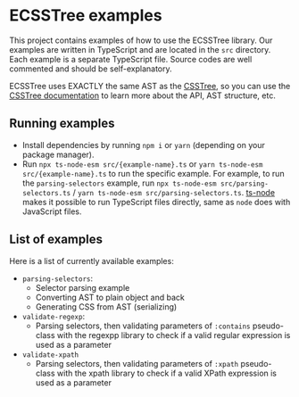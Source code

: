 # ECSSTree examples

This project contains examples of how to use the ECSSTree library.
Our examples are written in TypeScript and are located in the `src` directory.
Each example is a separate TypeScript file. Source codes are well commented and should be self-explanatory.

ECSSTree uses EXACTLY the same AST as the [CSSTree](https://github.com/csstree/csstree),
so you can use the [CSSTree documentation](https://github.com/csstree/csstree/tree/master/docs)
to learn more about the API, AST structure, etc.

## Running examples

- Install dependencies by running `npm i` or `yarn` (depending on your package manager).
- Run `npx ts-node-esm src/{example-name}.ts` or `yarn ts-node-esm src/{example-name}.ts` to run the specific example.
  For example, to run the `parsing-selectors` example,
  run `npx ts-node-esm src/parsing-selectors.ts` / `yarn ts-node-esm src/parsing-selectors.ts`.
  [ts-node](https://typestrong.org/ts-node/) makes it possible to run TypeScript files directly,
  same as `node` does with JavaScript files.

## List of examples

Here is a list of currently available examples:

- `parsing-selectors`:
    - Selector parsing example
    - Converting AST to plain object and back
    - Generating CSS from AST (serializing)
- `validate-regexp`:
    - Parsing selectors, then validating parameters of `:contains` pseudo-class with the regexpp library to check
      if a valid regular expression is used as a parameter
- `validate-xpath`
    - Parsing selectors, then validating parameters of `:xpath` pseudo-class with the xpath library to check
      if a valid XPath expression is used as a parameter
